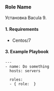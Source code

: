 ### Role Name

Установка Bacula 9.

#### 1. Requirements

- Centos/7

#### 3. Example Playbook

```
---
- name: Do something
  hosts: servers

  roles:
  - { role:  }
  ```